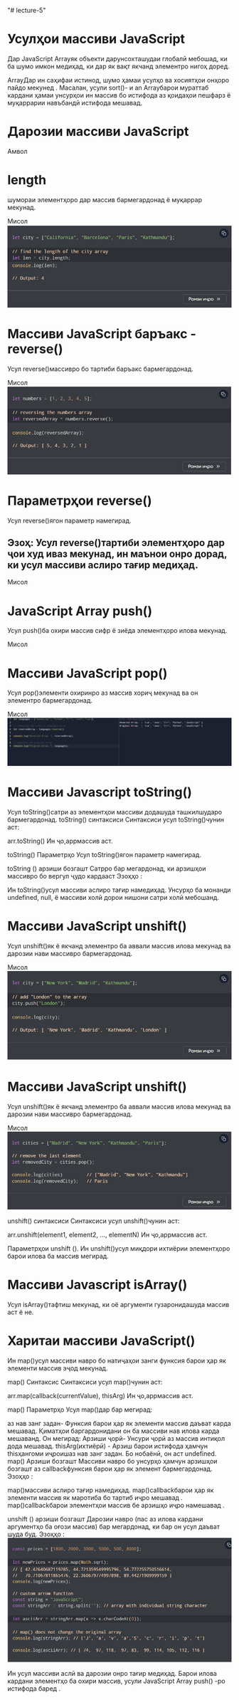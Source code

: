 "# lecture-5" 
# <span > Усулҳои массиви JavaScript  </span> 
Дар JavaScript Arrayяк объекти дарунсохташудаи глобалӣ мебошад, ки ба шумо имкон медиҳад, ки дар як вақт якчанд элементро нигоҳ доред.

ArrayДар ин саҳифаи истинод, шумо ҳамаи усулҳо ва хосиятҳои онҳоро пайдо мекунед . Масалан, усули sort()- и an Arrayбарои мураттаб кардани ҳамаи унсурҳои ин массив бо истифода аз қоидаҳои пешфарз ё муқаррарии навъбандӣ истифода мешавад.

# Дарозии массиви JavaScript
Амвол
 # length
  шумораи элементҳоро дар массив бармегардонад ё муқаррар мекунад.

Мисол
![Alt-текст](Screenshot%202023-11-28%20164900.png/ "Заголовок изображения")
# Массиви JavaScript баръакс - reverse()
Усул reverse()массивро бо тартиби баръакс бармегардонад.

Мисол
![Alt-текст](Screenshot%202023-11-28%20165103%202222.png/ "Заголовок изображения")

# Параметрҳои reverse()
Усул reverse()ягон параметр намегирад.
## Эзоҳ: Усул reverse()тартиби элементҳоро дар ҷои худ иваз мекунад, ин маънои онро дорад, ки усул массиви аслиро тағир медиҳад.
Мисол
# JavaScript Array push()
Усул push()ба охири массив сифр ё зиёда элементҳоро илова мекунад.

Мисол


# Массиви JavaScript pop()
Усул pop()элементи охиринро аз массив хориҷ мекунад ва он элементро бармегардонад.

Мисол ![Alt-текст](Screenshot%202023-11-28%20165406%20%203333.png/ "Заголовок изображения")

# Массиви Javascript toString()
Усул toString()сатри аз элементҳои массиви додашуда ташкилшударо бармегардонад.
toString() синтаксиси
Синтаксиси усул toString()чунин аст:

arr.toString()
Ин ҷо,аррмассив аст.

toString() Параметрҳо
Усул toString()ягон параметр намегирад.

toString () арзиши бозгашт
Сатрро бар мегардонад, ки арзишҳои массивро бо вергул ҷудо кардааст
Эзоҳҳо :

Ин toString()усул массиви аслиро тағир намедиҳад.
Унсурҳо ба монанди undefined, null, ё массиви холӣ дорои нишони сатри холӣ мебошанд.

# Массиви JavaScript unshift()
Усул unshift()як ё якчанд элементро ба аввали массив илова мекунад ва дарозии нави массивро бармегардонад.

Мисол
![Alt-текст](Screenshot%202023-11-28%20165629%20%20%204444444.png/ "Заголовок изображения")
# Массиви JavaScript unshift()
Усул unshift()як ё якчанд элементро ба аввали массив илова мекунад ва дарозии нави массивро бармегардонад.

Мисол
![Alt-текст](Screenshot%202023-11-28%20165727%20%20555.png/ "Заголовок изображения")

unshift() синтаксиси
Синтаксиси усул unshift()чунин аст:

arr.unshift(element1, element2, ..., elementN)
Ин ҷо,аррмассив аст.

Параметрҳои unshift ().
Ин unshift()усул миқдори ихтиёрии элементҳоро барои илова ба массив мегирад.

# Массиви Javascript isArray()
Усул isArray()тафтиш мекунад, ки оё аргументи гузаронидашуда массив аст ё не.

# Харитаи массиви JavaScript()
Ин map()усул массиви навро бо натиҷаҳои занги функсия барои ҳар як элементи массив эҷод мекунад.

map() Синтаксис
Синтаксиси усул map()чунин аст:

arr.map(callback(currentValue), thisArg)
Ин ҷо,аррмассив аст.

map() Параметрҳо
Усул map()дар бар мегирад:

аз нав занг задан- Функсия барои ҳар як элементи массив даъват карда мешавад. Қиматҳои баргардонидани он ба массиви нав илова карда мешаванд. Он мегирад:
Арзиши ҷорӣ- Унсури ҷорӣ аз массив интиқол дода мешавад.
thisArg(ихтиёрӣ) - Арзиш барои истифода ҳамчун thisҳангоми иҷроишаз нав занг задан. Бо нобаёнӣ, он аст undefined.
map() Арзиши бозгашт
Массиви навро бо унсурҳо ҳамчун арзишҳои бозгашт аз callbackфунксия барои ҳар як элемент бармегардонад.
Эзоҳҳо :

map()массиви аслиро тағир намедиҳад.
map()callbackбарои ҳар як элементи массив як маротиба бо тартиб иҷро мешавад .
map()callbackбарои элементҳои массив бе арзишҳо иҷро намешавад .


unshift () арзиши бозгашт
Дарозии навро (пас аз илова кардани аргументҳо ба оғози массив) бар мегардонад, ки бар он усул даъват шуда буд.
Эзоҳҳо :
![Alt-текст](Screenshot%202023-11-28%2017175466666666.png/ "Заголовок изображения")

Ин усул массиви аслӣ ва дарозии онро тағир медиҳад.
Барои илова кардани элементҳо ба охири массив, усули JavaScript Array push() -ро истифода баред .
